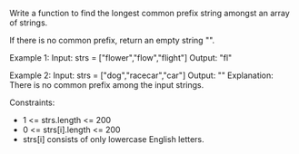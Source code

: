 Write a function to find the longest common prefix string amongst an array of strings.

If there is no common prefix, return an empty string "".

Example 1:
Input: strs = ["flower","flow","flight"]
Output: "fl"

Example 2:
Input: strs = ["dog","racecar","car"]
Output: ""
Explanation: There is no common prefix among the input strings. 

Constraints:

- 1 <= strs.length <= 200
- 0 <= strs[i].length <= 200
- strs[i] consists of only lowercase English letters.